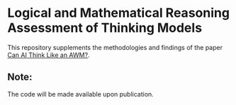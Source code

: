 # Logical and Mathematical Reasoning Assessment of Thinking Models
This repository supplements the methodologies and findings of the paper [Can AI Think Like an AWM?]().

## Note:
The code will be made available upon publication.
